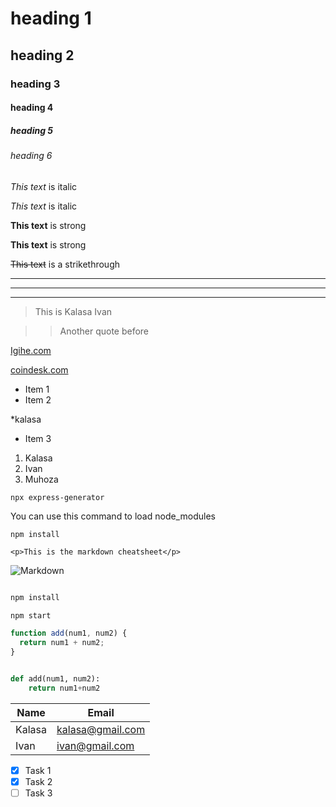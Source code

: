 <!-- Headings -->

# heading 1

## heading 2

### heading 3

#### heading 4

##### heading 5

###### heading 6

<!-- Italics -->

_This text_ is italic

_This text_ is italic

<!-- Strong -->

**This text** is strong

**This text** is strong

<!-- Striketrough -->

~~This text~~ is a strikethrough

<!-- The horizontal rule -->

---

---

---

<!-- The blockquote -->

> This is Kalasa Ivan

> > Another quote before

<!-- Links -->

[Igihe.com](https://igihe.com "Amakuru")

[coindesk.com](https://coindesk.com)

<!-- UL -->

- Item 1
- Item 2 

 *kalasa
- Item 3

<!-- OL -->

1. Kalasa
1. Ivan
1. Muhoza

<!-- Inline codeblock -->

`npx express-generator`

You can use this command to load node_modules

`npm install`

`<p>This is the markdown cheatsheet</p>`

<!-- Images -->

![Markdown](https://markdown-here.com/img/icon256.png "markdown logo")

<!-- Github markdown -->

<!-- code block -->

```bash

npm install

npm start

```

```javascript
function add(num1, num2) {
  return num1 + num2;
}
```

```python

def add(num1, num2):
    return num1+num2

```

<!-- tables -->

| Name    | Email              |
| ------- | ------------------ |
| Kalasa  | kalasa@gmail.com   |
| Ivan    | ivan@gmail.com     |



<!-- Task list -->
* [x] Task 1
* [x] Task 2
* [ ] Task 3